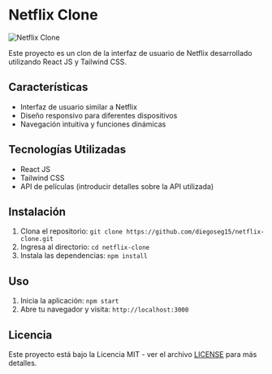 # Netflix Clone

![Netflix Clone](https://github.com/diegoseg15/netflix-clone/blob/main/src/assets/screenshot.png?raw=true)

Este proyecto es un clon de la interfaz de usuario de Netflix desarrollado utilizando React JS y Tailwind CSS.

## Características

- Interfaz de usuario similar a Netflix
- Diseño responsivo para diferentes dispositivos
- Navegación intuitiva y funciones dinámicas

## Tecnologías Utilizadas

- React JS
- Tailwind CSS
- API de películas (introducir detalles sobre la API utilizada)

## Instalación

1. Clona el repositorio: `git clone https://github.com/diegoseg15/netflix-clone.git`
2. Ingresa al directorio: `cd netflix-clone`
3. Instala las dependencias: `npm install`

## Uso

1. Inicia la aplicación: `npm start`
2. Abre tu navegador y visita: `http://localhost:3000`

## Licencia

Este proyecto está bajo la Licencia MIT - ver el archivo [LICENSE](LICENSE) para más detalles.